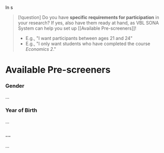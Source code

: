 
In s


>[!question]
>Do you have **specific requirements for participation** in your research? If yes, also have them ready at hand, as VBL SONA System can help you set up [[Available Pre-screeners]]! 
>- E.g., "I want participants between ages 21 and 24"
>- E.g., "I only want students who have completed the course *Economics 2*."


# Available Pre-screeners

### Gender
...

### Year of Birth
...

### ...
...


